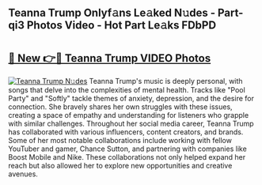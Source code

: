 ## Teanna Trump Onlyf𝚊ns Le𝚊ked N𝚞des - Part-qi3 Photos Video - Hot Part Le𝚊ks FDbPD

# <h2><a href="http://ac42922.deff.icu/?id=Teanna+Trump">🔗 New 👉🔴 Teanna Trump VIDEO Photos</a></h2>

[![Teanna Trump N𝚞des](https://i.imgur.com/rIISA9y.gif)](http://ac42922.deff.icu/?id=Teanna+Trump)
Teanna Trump's music is deeply personal, with songs that delve into the complexities of mental health. Tracks like "Pool Party" and "Softly" tackle themes of anxiety, depression, and the desire for connection. She bravely shares her own struggles with these issues, creating a space of empathy and understanding for listeners who grapple with similar challenges. Throughout her social media career, Teanna Trump has collaborated with various influencers, content creators, and brands. Some of her most notable collaborations include working with fellow YouTuber and gamer, Chance Sutton, and partnering with companies like Boost Mobile and Nike. These collaborations not only helped expand her reach but also allowed her to explore new opportunities and creative avenues.
